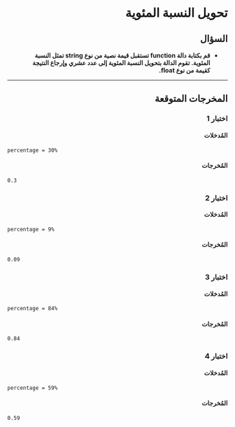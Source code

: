 # <div dir="rtl">تحويل النسبة المئوية</div>

## <div dir="rtl">السؤال</div>

<ul dir="rtl">
<li>
<b>
قم بكتابة دالة function تستقبل قيمة نصية من نوع string تمثل النسبة المئوية. تقوم الدالة بتحويل النسبة المئوية إلى عدد عشري وإرجاع النتيجة كقيمة من نوع float.
</b>
</li>
</ul>

---

## <div dir="rtl">المخرجات المتوقعة</div>

### <div dir="rtl">اختبار 1</div>

#### <div dir="rtl">المُدخلات</div>

```text
percentage = 30%
```

#### <div dir="rtl">المُخرجات</div>

```text
0.3
```

### <div dir="rtl">اختبار 2</div>

#### <div dir="rtl">المُدخلات</div>

```text
percentage = 9%
```

#### <div dir="rtl">المُخرجات</div>

```text
0.09
```

### <div dir="rtl">اختبار 3</div>

#### <div dir="rtl">المُدخلات</div>

```text
percentage = 84%
```

#### <div dir="rtl">المُخرجات</div>

```text
0.84
```

### <div dir="rtl">اختبار 4</div>

#### <div dir="rtl">المُدخلات</div>

```text
percentage = 59%
```

#### <div dir="rtl">المُخرجات</div>

```text
0.59
```